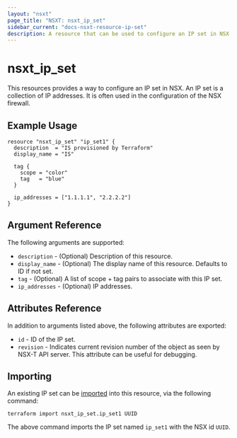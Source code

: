 ```yaml
---
layout: "nsxt"
page_title: "NSXT: nsxt_ip_set"
sidebar_current: "docs-nsxt-resource-ip-set"
description: A resource that can be used to configure an IP set in NSX.
---
```


# nsxt_ip_set

This resources provides a way to configure an IP set in NSX. An IP set is a collection of IP addresses. It is often used in the configuration of the NSX firewall.

## Example Usage

```hcl
resource "nsxt_ip_set" "ip_set1" {
  description  = "IS provisioned by Terraform"
  display_name = "IS"

  tag {
    scope = "color"
    tag   = "blue"
  }

  ip_addresses = ["1.1.1.1", "2.2.2.2"]
}
```

## Argument Reference

The following arguments are supported:

* `description` - (Optional) Description of this resource.
* `display_name` - (Optional) The display name of this resource. Defaults to ID if not set.
* `tag` - (Optional) A list of scope + tag pairs to associate with this IP set.
* `ip_addresses` - (Optional) IP addresses.


## Attributes Reference

In addition to arguments listed above, the following attributes are exported:

* `id` - ID of the IP set.
* `revision` - Indicates current revision number of the object as seen by NSX-T API server. This attribute can be useful for debugging.

## Importing

An existing IP set can be [imported][docs-import] into this resource, via the following command:

[docs-import]: /docs/import/index.html

```
terraform import nsxt_ip_set.ip_set1 UUID
```

The above command imports the IP set named `ip_set1` with the NSX id `UUID`.
